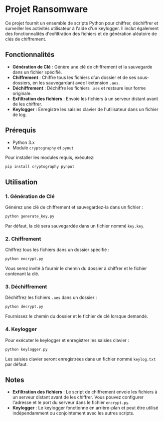 # Projet Ransomware

Ce projet fournit un ensemble de scripts Python pour chiffrer, déchiffrer et surveiller les activités utilisateur à l'aide d'un keylogger. Il inclut également des fonctionnalités d'exfiltration des fichiers et de génération aléatoire de clés de chiffrement.

## Fonctionnalités
- **Génération de Clé** : Génère une clé de chiffrement et la sauvegarde dans un fichier spécifié.
- **Chiffrement** : Chiffre tous les fichiers d’un dossier et de ses sous-dossiers, en les sauvegardant avec l’extension `.aes`.
- **Déchiffrement** : Déchiffre les fichiers `.aes` et restaure leur forme originale.
- **Exfiltration des fichiers** : Envoie les fichiers à un serveur distant avant de les chiffrer.
- **Keylogger** : Enregistre les saisies clavier de l'utilisateur dans un fichier de log.

## Prérequis
- Python 3.x
- Module `cryptography` et `pynut`

Pour installer les modules requis, exécutez:
```bash
pip install cryptography pynput
```

## Utilisation

### 1. Génération de Clé
Générez une clé de chiffrement et sauvegardez-la dans un fichier :
```bash
python generate_key.py
```
Par défaut, la clé sera sauvegardée dans un fichier nommé `key.key`.

### 2. Chiffrement
Chiffrez tous les fichiers dans un dossier spécifié :
```bash
python encrypt.py
```
Vous serez invité à fournir le chemin du dossier à chiffrer et le fichier contenant la clé.

### 3. Déchiffrement
Déchiffrez les fichiers `.aes` dans un dossier :
```bash
python decrypt.py
```
Fournissez le chemin du dossier et le fichier de clé lorsque demandé.

### 4. Keylogger
Pour exécuter le keylogger et enregistrer les saisies clavier :
```bash
python keylogger.py
```
Les saisies clavier seront enregistrées dans un fichier nommé `keylog.txt` par défaut.

## Notes
- **Exfiltration des fichiers** : Le script de chiffrement envoie les fichiers à un serveur distant avant de les chiffrer. Vous pouvez configurer l'adresse et le port du serveur dans le fichier `encrypt.py`.
- **Keylogger** : Le keylogger fonctionne en arrière-plan et peut être utilisé indépendamment ou conjointement avec les autres scripts.
